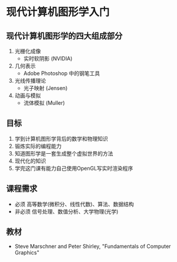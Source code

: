 # 现代计算机图形学入门

## 现代计算机图形学的四大组成部分

1. 光栅化成像
   - 实时软阴影 (NVIDIA)
2. 几何表示
   - Adobe Photoshop 中的钢笔工具
3. 光线传播理论
   - 光子映射 (Jensen)
4. 动画与模拟
   - 流体模拟 (Muller)

## 目标

1. 学到计算机图形学背后的数学和物理知识
2. 锻炼实际的编程能力
3. 知道图形学是一套生成整个虚拟世界的方法
4. 现代化的知识
5. 学完这门课有能力自己使用OpenGL写实时渲染程序

## 课程需求

- 必须 高等数学(微积分、线性代数)、算法、数据结构
- 非必须 信号处理、数值分析、大学物理(光学)

## 教材

- Steve Marschner and Peter Shirley, "Fundamentals of Computer Graphics"

